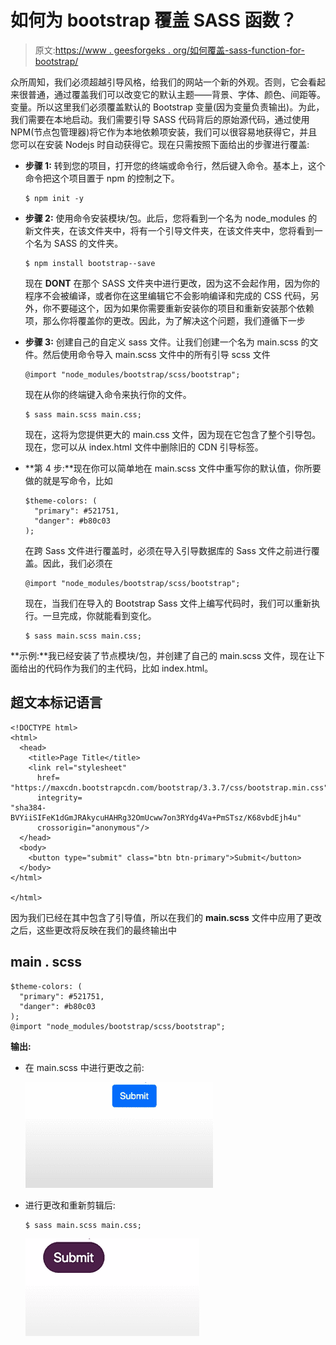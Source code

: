 # 如何为 bootstrap 覆盖 SASS 函数？

> 原文:[https://www . geesforgeks . org/如何覆盖-sass-function-for-bootstrap/](https://www.geeksforgeeks.org/how-to-overwrite-sass-function-for-bootstrap/)

众所周知，我们必须超越引导风格，给我们的网站一个新的外观。否则，它会看起来很普通，通过覆盖我们可以改变它的默认主题——背景、字体、颜色、间距等。变量。所以这里我们必须覆盖默认的 Bootstrap 变量(因为变量负责输出)。为此，我们需要在本地启动。我们需要引导 SASS 代码背后的原始源代码，通过使用 NPM(节点包管理器)将它作为本地依赖项安装，我们可以很容易地获得它，并且您可以在安装 Nodejs 时自动获得它。现在只需按照下面给出的步骤进行覆盖:

*   **步骤 1:** 转到您的项目，打开您的终端或命令行，然后键入命令。基本上，这个命令把这个项目置于 npm 的控制之下。

    ```
    $ npm init -y
    ```

*   **步骤 2:** 使用命令安装模块/包。此后，您将看到一个名为 node_modules 的新文件夹，在该文件夹中，将有一个引导文件夹，在该文件夹中，您将看到一个名为 SASS 的文件夹。

    ```
    $ npm install bootstrap--save 
    ```

    现在 **DONT** 在那个 SASS 文件夹中进行更改，因为这不会起作用，因为你的程序不会被编译，或者你在这里编辑它不会影响编译和完成的 CSS 代码，另外，你不要碰这个，因为如果你需要重新安装你的项目和重新安装那个依赖项，那么你将覆盖你的更改。因此，为了解决这个问题，我们遵循下一步

*   **步骤 3:** 创建自己的自定义 sass 文件。让我们创建一个名为 main.scss 的文件。然后使用命令导入 main.scss 文件中的所有引导 scss 文件

    ```
    @import "node_modules/bootstrap/scss/bootstrap";
    ```

    现在从你的终端键入命令来执行你的文件。

    ```
    $ sass main.scss main.css;
    ```

    现在，这将为您提供更大的 main.css 文件，因为现在它包含了整个引导包。现在，您可以从 index.html 文件中删除旧的 CDN 引导标签。

*   **第 4 步:**现在你可以简单地在 main.scss 文件中重写你的默认值，你所要做的就是写命令，比如

    ```
    $theme-colors: (
      "primary": #521751,
      "danger": #b80c03
    );
    ```

    在跨 Sass 文件进行覆盖时，必须在导入引导数据库的 Sass 文件之前进行覆盖。因此，我们必须在

    ```
    @import "node_modules/bootstrap/scss/bootstrap"; 
    ```

    现在，当我们在导入的 Bootstrap Sass 文件上编写代码时，我们可以重新执行。一旦完成，你就能看到变化。

    ```
    $ sass main.scss main.css;
    ```

**示例:**我已经安装了节点模块/包，并创建了自己的 main.scss 文件，现在让下面给出的代码作为我们的主代码，比如 index.html。

## 超文本标记语言

```
<!DOCTYPE html>
<html>
  <head>
    <title>Page Title</title>
    <link rel="stylesheet"
      href=
"https://maxcdn.bootstrapcdn.com/bootstrap/3.3.7/css/bootstrap.min.css"
      integrity=
"sha384-BVYiiSIFeK1dGmJRAkycuHAHRg32OmUcww7on3RYdg4Va+PmSTsz/K68vbdEjh4u"
      crossorigin="anonymous"/>
  </head>
  <body>
    <button type="submit" class="btn btn-primary">Submit</button>
  </body>
</html>

</html>
```

因为我们已经在其中包含了引导值，所以在我们的 **main.scss** 文件中应用了更改之后，这些更改将反映在我们的最终输出中

## main . scss

```
$theme-colors: (
  "primary": #521751,
  "danger": #b80c03
);
@import "node_modules/bootstrap/scss/bootstrap";
```

**输出:**

*   在 main.scss 中进行更改之前:

    ![](img/771c5b68f4585db6a7c68677aef39279.png)

*   进行更改和重新剪辑后:

    ```
    $ sass main.scss main.css;
    ```

    ![](img/9b04eb9c3eba67ca61020c74f29d1a7a.png)